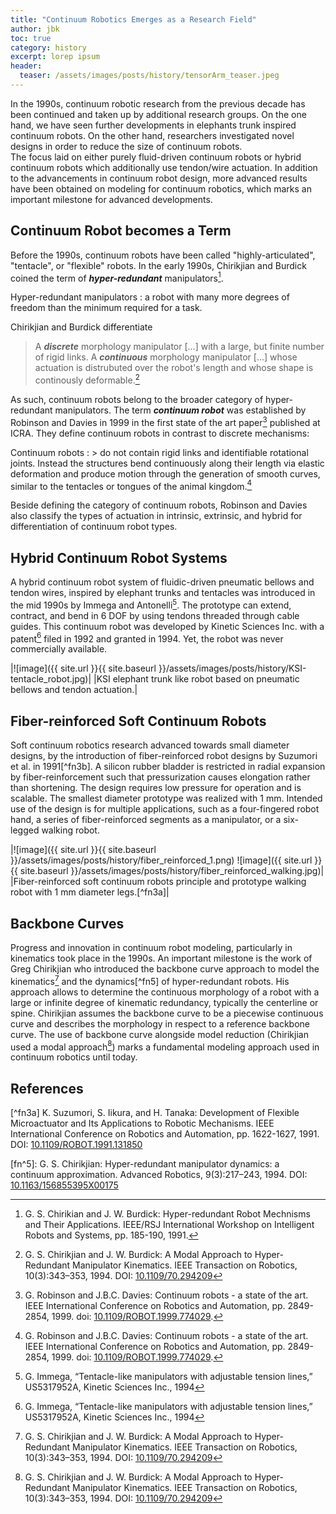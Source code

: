 ```yaml
---
title: "Continuum Robotics Emerges as a Research Field"
author: jbk
toc: true
category: history
excerpt: lorep ipsum
header:
  teaser: /assets/images/posts/history/tensorArm_teaser.jpeg
---
```

In the 1990s, continuum robotic research from the previous decade has been continued and taken up by additional research groups.
On the one hand, we have seen further developments in elephants trunk inspired continuum robots.
On the other hand, researchers investigated novel designs in order to reduce the size of continuum robots.	 
The focus laid on either purely fluid-driven continuum robots or hybrid continuum robots which additionally use tendon/wire actuation.
In addition to the advancements in continuum robot design, more advanced results have been obtained on modeling for continuum robotics, which marks an important milestone for advanced developments.

## Continuum Robot becomes a Term
Before the 1990s, continuum robots have been called "highly-articulated", "tentacle", or "flexible" robots. In the early 1990s, Chirikjian and Burdick coined the term of ***hyper-redundant*** manipulators[^fn0].

Hyper-redundant manipulators
: a robot with many more degrees of freedom than the minimum required for a task.

Chirikjian and Burdick differentiate
> A ***discrete*** morphology manipulator [...] with a large, but finite number of rigid links. A ***continuous*** morphology manipulator [...] whose actuation is distrubuted over the robot's length and whose shape is continously deformable.[^fn4]

As such, continuum robots belong to the broader category of hyper-redundant manipulators.
The term ***continuum robot*** was established by Robinson and Davies in 1999 in the first state of the art paper[^fn1] published at ICRA. 
They define continuum robots in contrast to discrete mechanisms:

Continuum robots
: > do not contain rigid links and identifiable rotational joints. Instead the structures bend continuously along their length via elastic deformation and produce motion through the generation of smooth curves, similar to the tentacles or tongues of the animal kingdom.[^fn1]

Beside defining the category of continuum robots, Robinson and Davies also classify the types of actuation in intrinsic, extrinsic, and hybrid for differentiation of continuum robot types.

## Hybrid Continuum Robot Systems
A hybrid continuum robot system of fluidic-driven pneumatic bellows and tendon wires, inspired by elephant trunks and tentacles was introduced in the mid 1990s by Immega and Antonelli[^fn3]. 
The prototype can extend, contract, and bend in 6 DOF by using tendons threaded through cable guides.
This continuum robot was developed by Kinetic Sciences Inc. with a patent[^fn3] filed in 1992 and granted in 1994.
Yet, the robot was never commercially available.

|![image]({{ site.url }}{{ site.baseurl }}/assets/images/posts/history/KSI-tentacle_robot.jpg)|
|KSI elephant trunk like robot based on pneumatic bellows and tendon actuation.|

## Fiber-reinforced Soft Continuum Robots
Soft continuum robotics research advanced towards small diameter designs, by the introduction of fiber-reinforced robot designs by Suzumori et al. in 1991[^fn3b].
A silicon rubber bladder is restricted in radial expansion by fiber-reinforcement such that pressurization causes elongation rather than shortening. 
The design requires low pressure for operation and is scalable.
The smallest diameter prototype was realized with 1 mm.
Intended use of the design is for multiple applications, such as a four-fingered robot hand, a series of fiber-reinforced segments as a manipulator, or a six-legged walking robot.

|![image]({{ site.url }}{{ site.baseurl }}/assets/images/posts/history/fiber_reinforced_1.png) ![image]({{ site.url }}{{ site.baseurl }}/assets/images/posts/history/fiber_reinforced_walking.jpg)|
|Fiber-reinforced soft continuum robots principle and prototype walking robot with 1 mm diameter legs.[^fn3a]|

## Backbone Curves
Progress and innovation in continuum robot modeling, particularly in kinematics took place in the 1990s. 
An important milestone is the work of Greg Chirikjian who introduced the backbone curve approach to model the kinematics[^fn4] and the dynamics[^fn5] of hyper-redundant robots. 
His approach allows to determine the continuous morphology of a robot with a large or infinite degree of kinematic redundancy, typically the centerline or spine.
Chirikjian assumes the backbone curve to be a piecewise continuous curve and describes the morphology in respect to a reference backbone curve.
The use of backbone curve alongside model reduction (Chirikjian used a modal approach[^fn4]) marks a fundamental modeling approach used in continuum robotics until today.

## References
[^fn0]: G. S. Chirikian and J. W. Burdick: Hyper-redundant Robot Mechnisms and Their Applications. IEEE/RSJ International Workshop on Intelligent Robots and Systems, pp. 185-190, 1991.

[^fn1]: G. Robinson and J.B.C. Davies: Continuum robots - a state of the art. IEEE International Conference on Robotics and Automation, pp. 2849-2854, 1999. doi: [10.1109/ROBOT.1999.774029](https://dx.doi.org/10.1109/ROBOT.1999.774029).

[^fn2]: G. Immega and K. Antonelli, “The KSI tentacle manipulator,” in IEEE International Conference on Robotics and Automation, pages 1–6, 1995. DOI: [10.1109/ROBOT.1995.525733](https://dx.doi.org/10.1109/ROBOT.1995.525733)

[^fn3]: G. Immega, “Tentacle-like manipulators with adjustable tension lines,” US5317952A, Kinetic Sciences Inc., 1994

[^fn3a] K. Suzumori, S. Iikura, and H. Tanaka: Development of Flexible Microactuator and Its Applications to Robotic Mechanisms. IEEE International Conference on Robotics and Automation, pp. 1622-1627, 1991. DOI: [10.1109/ROBOT.1991.131850](https://doi.org/10.1109/ROBOT.1991.131850)

[^fn4]: G. S. Chirikjian and J. W. Burdick: A Modal Approach to Hyper-Redundant Manipulator Kinematics. IEEE Transaction on Robotics, 10(3):343–353, 1994. DOI: [10.1109/70.294209](https://dx.doi.org/10.1109/70.294209)

[fn^5]: G. S. Chirikjian: Hyper-redundant manipulator dynamics: a continuum approximation. Advanced Robotics, 9(3):217–243, 1994. DOI: [10.1163/156855395X00175](https://dx.doi.org/10.1163/156855395X00175)